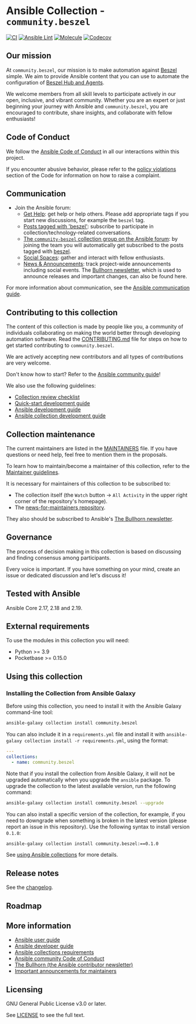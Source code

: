 # Ansible Collection - `community.beszel`
<!-- Add CI and code coverage badges here. Samples included below. -->
[![CI](https://github.com/ansible-collections/community.beszel/actions/workflows/ansible-test.yml/badge.svg)](https://github.com/ansible-collections/community.beszel/actions)
[![Ansible Lint](https://github.com/ansible-collections/community.beszel/actions/workflows/ansible-lint.yml/badge.svg)](https://github.com/ansible-collections/community.beszel/actions)
[![Molecule](https://github.com/ansible-collections/community.beszel/actions/workflows/ansible-molecule.yml/badge.svg)](https://github.com/ansible-collections/community.beszel/actions)
[![Codecov](https://img.shields.io/codecov/c/github/ansible-collections/community.beszel)](https://codecov.io/gh/ansible-collections/community.beszel)

<!-- Describe the collection and why a user would want to use it. What does the collection do? -->

## Our mission

<!-- Put your collection's mission statement in here. Example follows. -->

At `community.beszel`, our mission is to make automation against [Beszel](https://beszel.dev/) simple. We aim to provide Ansible content that you can use to automate the configuration of [Beszel Hub and Agents](https://beszel.dev/guide/what-is-beszel#architecture).

We welcome members from all skill levels to participate actively in our open, inclusive, and vibrant community.
Whether you are an expert or just beginning your journey with Ansible and `community.beszel`,
you are encouraged to contribute, share insights, and collaborate with fellow enthusiasts!

## Code of Conduct

We follow the [Ansible Code of Conduct](https://docs.ansible.com/ansible/devel/community/code_of_conduct.html) in all our interactions within this project.

If you encounter abusive behavior, please refer to the [policy violations](https://docs.ansible.com/ansible/devel/community/code_of_conduct.html#policy-violations) section of the Code for information on how to raise a complaint.

## Communication

<!--
If your collection is not present on the Ansible forum yet, please check out the existing [tags](https://forum.ansible.com/tags) and [groups](https://forum.ansible.com/g) - use what suits your collection. If there is no appropriate tag and group yet, please [request one](https://forum.ansible.com/t/requesting-a-forum-group/503/17).
-->

* Join the Ansible forum:
  * [Get Help](https://forum.ansible.com/c/help/6): get help or help others. Please add appropriate tags if you start new discussions, for example the `beszel` tag.
  * [Posts tagged with 'beszel'](https://forum.ansible.com/tag/beszel): subscribe to participate in collection/technology-related conversations.
  * [The `community-beszel` collection group on the Ansible forum](https://forum.ansible.com/g/): by joining the team you will automatically get subscribed to the posts tagged with [beszel](https://forum.ansible.com/tags).
  * [Social Spaces](https://forum.ansible.com/c/chat/4): gather and interact with fellow enthusiasts.
  * [News & Announcements](https://forum.ansible.com/c/news/5): track project-wide announcements including social events. The [Bullhorn newsletter](https://docs.ansible.com/ansible/devel/community/communication.html#the-bullhorn), which is used to announce releases and important changes, can also be found here.

For more information about communication, see the [Ansible communication guide](https://docs.ansible.com/ansible/devel/community/communication.html).

## Contributing to this collection

<!--Describe how the community can contribute to your collection. At a minimum, fill up and include the CONTRIBUTING.md file containing how and where users can create issues to report problems or request features for this collection. List contribution requirements, including preferred workflows and necessary testing, so you can benefit from community PRs. If you are following general Ansible contributor guidelines, you can link to - [Ansible Community Guide](https://docs.ansible.com/ansible/devel/community/index.html). List the current maintainers (contributors with write or higher access to the repository). The following can be included:-->

The content of this collection is made by people like you, a community of individuals collaborating on making the world better through developing automation software. Read the [CONTRIBUTING.md](CONTRIBUTING.md) file for steps on how to get started contributing to `community.beszel`.

We are actively accepting new contributors and all types of contributions are very welcome.

Don't know how to start? Refer to the [Ansible community guide](https://docs.ansible.com/ansible/devel/community/index.html)!

We also use the following guidelines:

* [Collection review checklist](https://docs.ansible.com/ansible/devel/community/collection_contributors/collection_reviewing.html)
* [Quick-start development guide](https://docs.ansible.com/ansible/devel/community/create_pr_quick_start.html)
* [Ansible development guide](https://docs.ansible.com/ansible/devel/dev_guide/index.html)
* [Ansible collection development guide](https://docs.ansible.com/ansible/devel/dev_guide/developing_collections.html#contributing-to-collections)

## Collection maintenance

The current maintainers are listed in the [MAINTAINERS](MAINTAINERS) file. If you have questions or need help, feel free to mention them in the proposals.

To learn how to maintain/become a maintainer of this collection, refer to the [Maintainer guidelines](https://docs.ansible.com/ansible/devel/community/maintainers.html).

It is necessary for maintainers of this collection to be subscribed to:

* The collection itself (the `Watch` button -> `All Activity` in the upper right corner of the repository's homepage).
* The [news-for-maintainers repository](https://github.com/ansible-collections/news-for-maintainers).

They also should be subscribed to Ansible's [The Bullhorn newsletter](https://docs.ansible.com/ansible/devel/community/communication.html#the-bullhorn).

## Governance

<!--Describe how the collection is governed. Here can be the following text:-->

The process of decision making in this collection is based on discussing and finding consensus among participants.

Every voice is important. If you have something on your mind, create an issue or dedicated discussion and let's discuss it!

## Tested with Ansible

<!-- List the versions of Ansible the collection has been tested with. Must match what is in galaxy.yml. -->

Ansible Core 2.17, 2.18 and 2.19.

## External requirements

<!-- List any external resources the collection depends on, for example minimum versions of an OS, libraries, or utilities. Do not list other Ansible collections here. -->

To use the modules in this collection you will need:

- Python >= 3.9
- Pocketbase >= 0.15.0

## Using this collection

<!--Include some quick examples that cover the most common use cases for your collection content. It can include the following examples of installation and upgrade (change NAMESPACE.COLLECTION_NAME correspondingly):-->

### Installing the Collection from Ansible Galaxy

Before using this collection, you need to install it with the Ansible Galaxy command-line tool:

```bash
ansible-galaxy collection install community.beszel
```

You can also include it in a `requirements.yml` file and install it with `ansible-galaxy collection install -r requirements.yml`, using the format:

```yaml
---
collections:
  - name: community.beszel
```

Note that if you install the collection from Ansible Galaxy, it will not be upgraded automatically when you upgrade the `ansible` package. To upgrade the collection to the latest available version, run the following command:

```bash
ansible-galaxy collection install community.beszel --upgrade
```

You can also install a specific version of the collection, for example, if you need to downgrade when something is broken in the latest version (please report an issue in this repository). Use the following syntax to install version `0.1.0`:

```bash
ansible-galaxy collection install community.beszel:==0.1.0
```

See [using Ansible collections](https://docs.ansible.com/ansible/devel/user_guide/collections_using.html) for more details.

## Release notes

See the [changelog](https://github.com/ansible-collections/community.beszel/tree/main/CHANGELOG.rst).

## Roadmap

<!-- Optional. Include the roadmap for this collection, and the proposed release/versioning strategy so users can anticipate the upgrade/update cycle. -->

## More information

<!-- List out where the user can find additional information, such as working group meeting times, slack/IRC channels, or documentation for the product this collection automates. At a minimum, link to: -->

- [Ansible user guide](https://docs.ansible.com/ansible/devel/user_guide/index.html)
- [Ansible developer guide](https://docs.ansible.com/ansible/devel/dev_guide/index.html)
- [Ansible collections requirements](https://docs.ansible.com/ansible/devel/community/collection_contributors/collection_requirements.html)
- [Ansible community Code of Conduct](https://docs.ansible.com/ansible/devel/community/code_of_conduct.html)
- [The Bullhorn (the Ansible contributor newsletter)](https://docs.ansible.com/ansible/devel/community/communication.html#the-bullhorn)
- [Important announcements for maintainers](https://github.com/ansible-collections/news-for-maintainers)

## Licensing

<!-- Include the appropriate license information here and a pointer to the full licensing details. If the collection contains modules migrated from the ansible/ansible repo, you must use the same license that existed in the ansible/ansible repo. See the GNU license example below. -->

GNU General Public License v3.0 or later.

See [LICENSE](https://www.gnu.org/licenses/gpl-3.0.txt) to see the full text.
